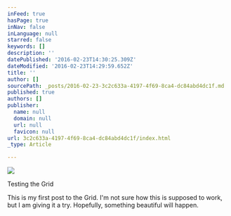 ```yaml
---
inFeed: true
hasPage: true
inNav: false
inLanguage: null
starred: false
keywords: []
description: ''
datePublished: '2016-02-23T14:30:25.309Z'
dateModified: '2016-02-23T14:29:59.652Z'
title: ''
author: []
sourcePath: _posts/2016-02-23-3c2c633a-4197-4f69-8ca4-dc84abd4dc1f.md
published: true
authors: []
publisher:
  name: null
  domain: null
  url: null
  favicon: null
url: 3c2c633a-4197-4f69-8ca4-dc84abd4dc1f/index.html
_type: Article

---
```

![](https://the-grid-user-content.s3-us-west-2.amazonaws.com/8cc7ab28-84e5-4896-bee8-7092ffa69450.jpg)

Testing the Grid

This is my first post to the Grid. I'm not sure how this is supposed to work, but I am giving it a try. Hopefully, something beautiful will happen.